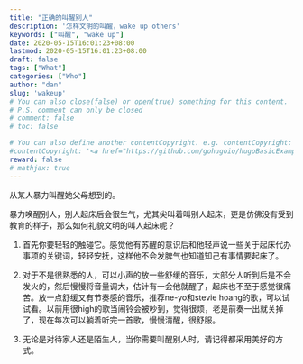 ```yaml
---
title: "正确的叫醒别人"
description: '怎样文明的叫醒，wake up others'
keywords: ["叫醒", "wake up"]
date: 2020-05-15T16:01:23+08:00
lastmod: 2020-05-15T16:01:23+08:00
draft: false
tags: ["What"]
categories: ["Who"]
author: "dan"
slug: 'wakeup'
# You can also close(false) or open(true) something for this content.
# P.S. comment can only be closed
# comment: false
# toc: false

# You can also define another contentCopyright. e.g. contentCopyright: "This is another copyright."
#contentCopyright: '<a href="https://github.com/gohugoio/hugoBasicExample" rel="noopener" target="_blank">See origin</a>'
reward: false
# mathjax: true
---
```

从某人暴力叫醒她父母想到的。

暴力唤醒别人，别人起床后会很生气，尤其尖叫着叫别人起床，更是仿佛没有受到教育的样子，那么如何礼貌文明的叫人起床呢？

1. 首先你要轻轻的触碰它。感觉他有苏醒的意识后和他轻声说一些关于起床代办事项的关键词，轻轻安抚，这样他不会发脾气也知道知己有事情要起床了。

2. 对于不是很熟悉的人，可以小声的放一些舒缓的音乐，大部分人听到后是不会发火的，然后慢慢将音量调大，估计有一会他就醒了，起床也不至于感觉很痛苦。放一点舒缓又有节奏感的音乐，推荐ne-yo和stevie hoang的歌，可以试试看。以前用很high的歌当闹铃会被吵到，觉得很烦，老是前奏一出就关掉了，现在每次可以躺着听完一首歌，慢慢清醒，很舒服。 

3. 无论是对待家人还是陌生人，当你需要叫醒别人时，请记得都采用美好的方式。

   
